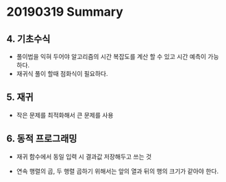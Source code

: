 # 20190319 Summary

## 4. 기초수식

* 풀이법을 익혀 두어야 알고리즘의 시간 복잡도를 계산 할 수 있고 시간 예측이 가능하다.
* 재귀식 풀이 할때 점화식이 필요하다.

## 5. 재귀

* 작은 문제를 최적화해서 큰 문제를 사용

## 6. 동적 프로그래밍

* 재귀 함수에서 동일 입력 시 결과값 저장해두고 쓰는 것

* 연속 행렬의 곱, 두 행렬 곱하기 위해서는 앞의 열과 뒤의 행의 크기가 같아야 한다.

